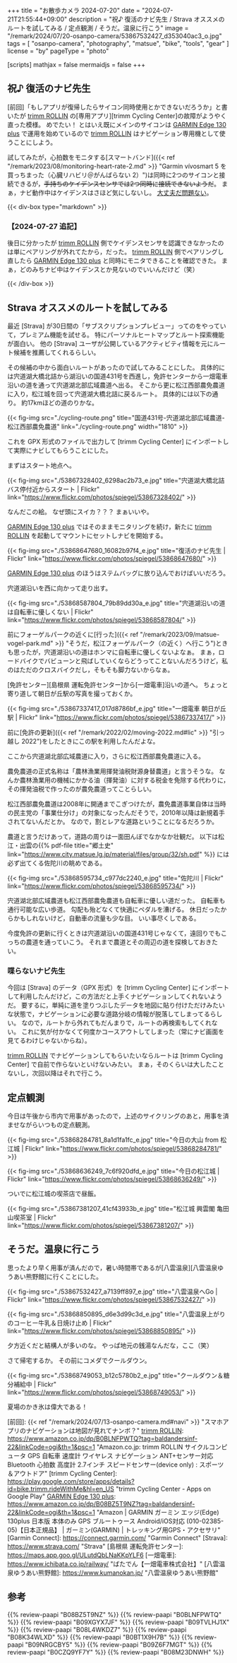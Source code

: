 +++
title = "お散歩カメラ 2024-07-20"
date =  "2024-07-21T21:55:44+09:00"
description = "祝♪ 復活のナビ先生 / Strava オススメのルートを試してみる / 定点観測 / そうだ。温泉に行こう"
image = "/remark/2024/07/20-osanpo-camera/53867532427_d353040ac3_o.jpg"
tags = [ "osanpo-camera", "photography", "matsue", "bike", "tools", "gear" ]
license = "by"
pageType = "photo"

[scripts]
  mathjax = false
  mermaidjs = false
+++

## 祝♪ 復活のナビ先生

[前回]「もしアプリが復帰したらサイコン同時使用とかできないだろうか」と書いたが [trimm ROLLIN] の[専用アプリ][trimm Cycling Center]の故障がようやく直った模様。
めでたい！ とはいえ既にメインのサイコンは [GARMIN Edge 130 plus] で運用を始めているので [trimm ROLLIN] はナビゲーション専用機として使うことにしよう。

試してみたが，心拍数をモニタする[スマートバンド]({{< ref "/remark/2023/08/monitoring-heart-rate-2.md" >}} "Garmin vívosmart 5 を買っちまった（心臓リハビリ＠がんばらない 2）")は同時に2つのサイコンと接続できるが，~~手持ちのケイデンスセンサでは2つ同時に接続できないようだ~~。
まぁ，ナビ動作中はケイデンスはさほど気にしないし。
[大丈夫だ問題ない](https://www.j-cast.com/2021/06/26414470.html "「大丈夫だ問題ない」大流行に「罪悪感しかない」　伝説のゲーム「エルシャダイ」生みの親の「懺悔」: J-CAST ニュース")。

{{< div-box type="markdown" >}}
### 【2024-07-27 追記】

後日に分かったが [trimm ROLLIN] 側でケイデンスセンサを認識できなかったのは単にペアリングが外れてたから，だった。
[trimm ROLLIN] 側でペアリングし直したら [GARMIN Edge 130 plus] と同時にモニタできることを確認できた。
まぁ，どのみちナビ中はケイデンスとか見ないのでいいんだけど（笑）

[trimm ROLLIN]: https://www.amazon.co.jp/dp/B0BLNFPWTQ?tag=baldandersinf-22&linkCode=ogi&th=1&psc=1 "Amazon.co.jp: trimm ROLLIN サイクルコンピュータ GPS 自転車 速度計 ワイヤレス ナビゲーション ANT+センサー対応 Bluetooth 心拍数 高度計 2.7インチ スピードセンサー(device only) : スポーツ＆アウトドア"
[GARMIN Edge 130 plus]: https://www.amazon.co.jp/dp/B08BZ5T9NZ?tag=baldandersinf-22&linkCode=ogi&th=1&psc=1 "Amazon | GARMIN ガーミン エッジ(Edge) 130plus 日本版 本体のみ GPS ブルートゥース Android/iOS対応 (010-02385-05)【日本正規品】 | ガーミン(GARMIN) | トレッキング用GPS・アクセサリ"
{{< /div-box >}}

## Strava オススメのルートを試してみる

最近 [Strava] が30日間の「サブスクリプションプレビュー」ってのをやっていて，プレミアム機能を試せる。
特にパーソナルヒートマップとルート探索機能が面白い。
他の [Strava] ユーザが公開しているアクティビティ情報を元にルート候補を推薦してくれるらしい。

その候補の中から面白いルートがあったので試してみることにした。
具体的には宍道湖大橋北詰から湖沿いの国道431号を西進し，免許センターから一畑電車沿いの道を通って宍道湖北部広域農道へ出る。
そこから更に松江西部農免農道に入り，松江城を回って宍道湖大橋北詰に戻るルート。
具体的には以下の通り。
約17kmほどの道のりかな。

{{< fig-img src="./cycling-route.png" title="国道431号-宍道湖北部広域農道-松江西部農免農道" link="./cycling-route.png" width="1810" >}}

これを GPX 形式のファイルで出力して [trimm Cycling Center] にインポートして実際にナビしてもらうことにした。

まずはスタート地点へ。

{{< fig-img src="./53867328402_6298ac2b73_e.jpg" title="宍道湖大橋北詰バス停付近からスタート | Flickr" link="https://www.flickr.com/photos/spiegel/53867328402/" >}}

なんだこの絵。
なぜ頭にスイカ？？？ まぁいいや。

[GARMIN Edge 130 plus] ではそのままモニタリングを続け，新たに [trimm ROLLIN] を起動してマウントにセットしナビを開始する。

{{< fig-img src="./53868647680_16082b97f4_e.jpg" title="復活のナビ先生 | Flickr" link="https://www.flickr.com/photos/spiegel/53868647680/" >}}

[GARMIN Edge 130 plus] のほうはステムバッグに放り込んでおけばいいだろう。

宍道湖沿いを西に向かって走り出す。

{{< fig-img src="./53868587804_79b89dd30a_e.jpg" title="宍道湖沿いの道は自転車に優しくない | Flickr" link="https://www.flickr.com/photos/spiegel/53868587804/" >}}

前にフォーゲルパークの近くに[行った]({{< ref "/remark/2023/09/matsue-vogel-park.md" >}} "そうだ，松江フォーゲルパーク（の近く）へ行こう")ときも思ったが，宍道湖沿いの道はホンマに自転車に優しくないよなぁ。
まぁ，ロードバイクでバビューンと飛ばしていくならどうってことないんだろうけど，私のはただのクロスバイクだし，そもそも脚力ないからなぁ。

[免許センター][島根県 運転免許センター]から[一畑電車]沿いの道へ。
ちょっと寄り道して朝日が丘駅の写真を撮っておくか。

{{< fig-img src="./53867337417_017d8786bf_e.jpg" title="一畑電車 朝日が丘駅 | Flickr" link="https://www.flickr.com/photos/spiegel/53867337417/" >}}

前に[免許の更新]({{< ref "/remark/2022/02/moving-2022.md#lic" >}} "引っ越し 2022")をしたときにこの駅を利用したんだよな。

ここから宍道湖北部広域農道に入り，さらに松江西部農免農道に入る。

農免農道の正式名称は「農林漁業用揮発油税財源身替農道」と言うそうな。
なんか農林漁業用の機械にかかる油（揮発油）に対する税金を免除する代わりに，その揮発油税で作ったのが農免農道ってことらしい。

松江西部農免農道は2008年に開通までこぎつけたが，農免農道事業自体は当時の民主党の「事業仕分け」の対象になったんだそうで，2010年以降は新規着手されてないんだとか。
なので，割とレアな道路ということになるだろうか。

農道と言うだけあって，道路の周りは一面田んぼでなかなか壮観だ。
以下は松江・出雲の{{% pdf-file title="郷土史" link="https://www.city.matsue.lg.jp/material/files/group/32/sh.pdf" %}} には必ず出てくる佐陀川の眺めである。

{{< fig-img src="./53868595734_c977dc2240_e.jpg" title="佐陀川 | Flickr" link="https://www.flickr.com/photos/spiegel/53868595734/" >}}

宍道湖北部広域農道も松江西部農免農道も自転車に優しい道だった。
自転車も通行可能な広い歩道。
勾配も殆どなくて快適にペダルを漕げる。
休日だったからかもしれないけど，自動車の流量も少な目。
いい事尽くしである。

今度免許の更新に行くときは宍道湖沿いの国道431号じゃなくて，遠回りでもこっちの農道を通っていこう。
それまで農道とその周辺の道を探検しておきたい。

### 喋らないナビ先生

今回は [Strava] のデータ（GPX 形式）を [trimm Cycling Center] にインポートして利用したんだけど，この方法だと上手くナビゲーションしてくれないようだ。
要するに，単純に道を塗りつぶしたデータを地図に貼り付けただけみたいな状態で，ナビゲーションに必要な道路分岐の情報が脱落してしまってるらしい。
なので，ルートから外れてもだんまりで，ルートの再検索もしてくれない。
これに気が付かなくて何度かコースアウトしてしまった（常にナビ画面を見てるわけじゃないからね）。

[trimm ROLLIN] でナビゲーションしてもらいたいならルートは [trimm Cycling Center] で自前で作らないといけないみたい。
まぁ，そのくらいは大したことないし，次回以降はそれで行こう。

## 定点観測

今日は午後から市内で用事があったので，上述のサイクリングのあと，用事を済ませながらいつもの定点観測。

{{< fig-img src="./53868284781_8a1d1fa1fc_e.jpg" title="今日の大山 from 松江城 | Flickr" link="https://www.flickr.com/photos/spiegel/53868284781/" >}}

{{< fig-img src="./53868636249_7c6f920dfd_e.jpg" title="今日の松江城 | Flickr" link="https://www.flickr.com/photos/spiegel/53868636249/" >}}

ついでに松江城の喫茶店で昼飯。

{{< fig-img src="./53867381207_41cf43933b_e.jpg" title="松江城 興雲閣 亀田山喫茶室 | Flickr" link="https://www.flickr.com/photos/spiegel/53867381207/" >}}

## そうだ。温泉に行こう

思ったより早く用事が済んだので，暑い時間帯であるが[八雲温泉][八雲温泉ゆうあい熊野館]に行くことにした。

{{< fig-img src="./53867532427_a7139ff897_e.jpg" title="八雲温泉へGo | Flickr" link="https://www.flickr.com/photos/spiegel/53867532427/" >}}

{{< fig-img src="./53868850895_d6e3d99c3d_e.jpg" title="八雲温泉上がりのコーヒー牛乳＆日焼け止め | Flickr" link="https://www.flickr.com/photos/spiegel/53868850895/" >}}

夕方近くだと結構人が多いのな。
やっぱ地元の銭湯なんだな，ここ（笑）

さて帰宅するか。
その前にコメダでクールダウン。

{{< fig-img src="./53868749053_b12c5780b2_e.jpg" title="クールダウン＆糖分補給中 | Flickr" link="https://www.flickr.com/photos/spiegel/53868749053/" >}}

夏場のかき氷は偉大である！

[前回]: {{< ref "/remark/2024/07/13-osanpo-camera.md#navi" >}} "スマホアプリのナビゲーションは地図が見れてナンボ？"
[trimm ROLLIN]: https://www.amazon.co.jp/dp/B0BLNFPWTQ?tag=baldandersinf-22&linkCode=ogi&th=1&psc=1 "Amazon.co.jp: trimm ROLLIN サイクルコンピュータ GPS 自転車 速度計 ワイヤレス ナビゲーション ANT+センサー対応 Bluetooth 心拍数 高度計 2.7インチ スピードセンサー(device only) : スポーツ＆アウトドア"
[trimm Cycling Center]: https://play.google.com/store/apps/details?id=bike.trimm.rideWithMe&hl=en_US "trimm Cycling Center - Apps on Google Play"
[GARMIN Edge 130 plus]: https://www.amazon.co.jp/dp/B08BZ5T9NZ?tag=baldandersinf-22&linkCode=ogi&th=1&psc=1 "Amazon | GARMIN ガーミン エッジ(Edge) 130plus 日本版 本体のみ GPS ブルートゥース Android/iOS対応 (010-02385-05)【日本正規品】 | ガーミン(GARMIN) | トレッキング用GPS・アクセサリ"
[Garmin Connect]: https://connect.garmin.com/ "Garmin Connect"
[Strava]: https://www.strava.com/ "Strava"
[島根県 運転免許センター]: https://maps.app.goo.gl/ULutdQbLNaKKpYLF6
[一畑電車]: https://www.ichibata.co.jp/railway/ "ばたでん【一畑電車株式会社】"
[八雲温泉ゆうあい熊野館]: https://www.kumanokan.jp/ "八雲温泉ゆうあい熊野館"

## 参考

{{% review-paapi "B08BZ5T9NZ" %}} <!-- GARMIN EDGE 130 PLUS サイクルコンピュータ -->
{{% review-paapi "B0BLNFPWTQ" %}} <!-- trimm ROLLIN サイクルコンピュータ -->
{{% review-paapi "B09XGYX7JF" %}} <!-- GARMIN vívosmart 5 -->
{{% review-paapi "B09TVLHJ1X" %}} <!-- Shokz OpenRun Mini 骨伝導ヘッドセット -->
{{% review-paapi "B08L4WKDZ7" %}} <!-- PowerShot ZOOM -->
{{% review-paapi "B08K34WLXD" %}} <!-- ステムバッグ（stem bag） -->
{{% review-paapi "B0BT1X9H7B" %}} <!-- 日焼け止め ミストタイプ -->
{{% review-paapi "B09NRGCBY5" %}} <!-- 日焼け止め 乳液タイプ -->
{{% review-paapi "B09Z6F7MGT" %}} <!-- OS-1 経口補水液 -->
{{% review-paapi "B0CZQ9YF7Y" %}} <!-- Tシャツ シャーロック・ホームズ 221B BAKER STREET -->
{{% review-paapi "B08M23DNWH" %}} <!-- 復活のイデオン -->
